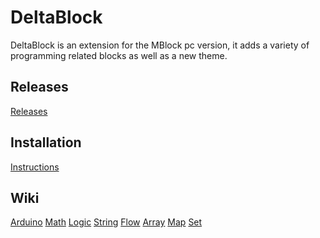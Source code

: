 # DeltaBlock
DeltaBlock is an extension for the MBlock pc version,
it adds a variety of programming related blocks as well
as a new theme.

## Releases
[Releases](https://github.com/DeltaBlock/DeltaBlock/tree/main/Releases)

## Installation
[Instructions](https://github.com/DeltaBlock/DeltaBlock/wiki/Installation)

## Wiki
[Arduino](https://deltablock.github.io/DeltaBlock/Wiki/Categories/Arduino.html)
[Math](https://deltablock.github.io/DeltaBlock/Wiki/Categories/Math.html)
[Logic](https://deltablock.github.io/DeltaBlock/Wiki/Categories/Logic.html)
[String](https://deltablock.github.io/DeltaBlock/Wiki/Categories/String.html)
[Flow](https://deltablock.github.io/DeltaBlock/Wiki/Categories/Flow.html)
[Array](https://deltablock.github.io/DeltaBlock/Wiki/Categories/Array.html)
[Map](https://deltablock.github.io/DeltaBlock/Wiki/Categories/Map.html)
[Set](https://deltablock.github.io/DeltaBlock/Wiki/Categories/Set.html)

